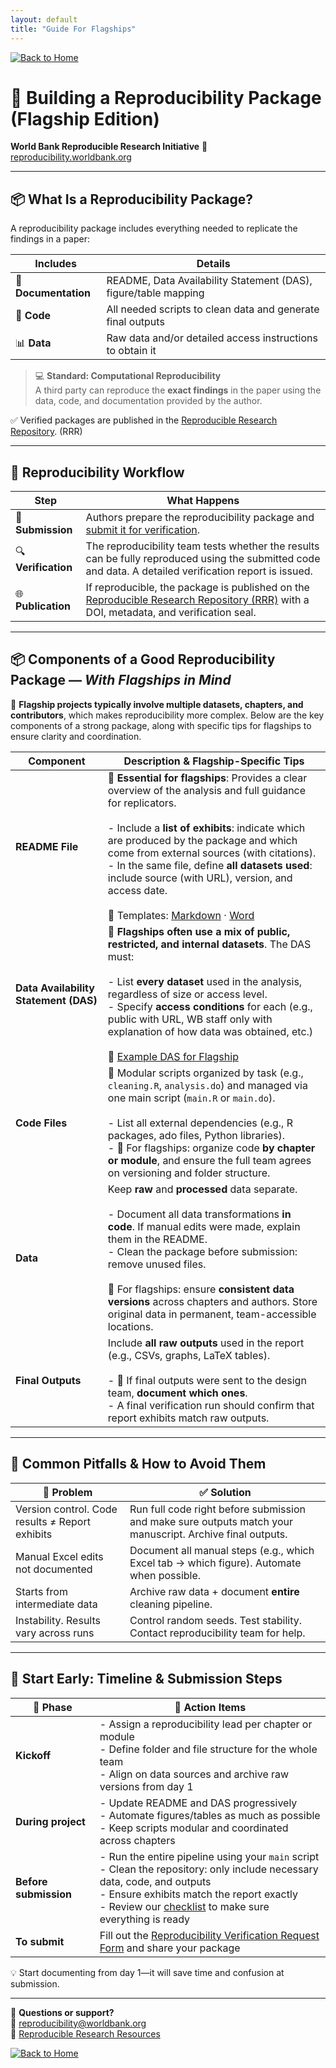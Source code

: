 ```yaml
---
layout: default
title: "Guide For Flagships"
---
```


[![Back to Home](https://img.shields.io/badge/Back_to-Home-blue)](../index.html)

# 🧭 Building a Reproducibility Package (Flagship Edition)

**World Bank Reproducible Research Initiative**  🔗 [reproducibility.worldbank.org](https://reproducibility.worldbank.org)

---

## 📦 What Is a Reproducibility Package?

A reproducibility package includes everything needed to replicate the findings in a paper:

| Includes | Details |
|----------|---------|
| 📑 **Documentation** | README, Data Availability Statement (DAS), figure/table mapping |
| 📂 **Code** | All needed scripts to clean data and generate final outputs |
| 📊 **Data** | Raw data and/or detailed access instructions to obtain it |

> 💻 **Standard: Computational Reproducibility**  
> A third party can reproduce the **exact findings** in the paper using the data, code, and documentation provided by the author.

✅ Verified packages are published in the [Reproducible Research Repository](https://reproducibility.worldbank.org). (RRR)

---

## 🔁 Reproducibility Workflow

| Step               | What Happens                                                                                           |
|--------------------|--------------------------------------------------------------------------------------------------------|
| 📨 **Submission**   | Authors prepare the reproducibility package and [submit it for verification](https://survey.wb.surveycto.com/collect/prwp_reproducibility). |
| 🔍 **Verification** | The reproducibility team tests whether the results can be fully reproduced using the submitted code and data. A detailed verification report is issued. |
| 🌐 **Publication**  | If reproducible, the package is published on the [Reproducible Research Repository (RRR)](https://reproducibility.worldbank.org) with a DOI, metadata, and verification seal. |


---

## 📦 Components of a Good Reproducibility Package — *With Flagships in Mind*

📌 **Flagship projects typically involve multiple datasets, chapters, and contributors**, which makes reproducibility more complex. Below are the key components of a strong package, along with specific tips for flagships to ensure clarity and coordination.

| Component             | Description & Flagship-Specific Tips                                                                 |
|----------------------|-------------------------------------------------------------------------------------------------------|
| **README File**       | 📌 **Essential for flagships**: Provides a clear overview of the analysis and full guidance for replicators.<br><br>- Include a **list of exhibits**: indicate which are produced by the package and which come from external sources (with citations).<br>- In the same file, define **all datasets used**: include source (with URL), version, and access date.<br><br>🔗 Templates: [Markdown](https://github.com/worldbank/wb-reproducible-research-repository/blob/main/resources/README_Template.md) · [Word](https://github.com/worldbank/wb-reproducible-research-repository/raw/refs/heads/main/resources/README_Template.docx) |
| **Data Availability Statement (DAS)** | 📌 **Flagships often use a mix of public, restricted, and internal datasets**. The DAS must:<br><br>- List **every dataset** used in the analysis, regardless of size or access level.<br>- Specify **access conditions** for each (e.g., public with URL, WB staff only with explanation of how data was obtained, etc.)<br><br>🔗 [Example DAS for Flagship](https://reproducibility.worldbank.org/index.php/catalog/250/download/731) |
| **Code Files**        | 📁 Modular scripts organized by task (e.g., `cleaning.R`, `analysis.do`) and managed via one main script (`main.R` or `main.do`).<br><br>- List all external dependencies (e.g., R packages, ado files, Python libraries).<br>- 📌 For flagships: organize code **by chapter or module**, and ensure the full team agrees on versioning and folder structure. |
| **Data**              | Keep **raw** and **processed** data separate.<br><br>- Document all data transformations **in code**. If manual edits were made, explain them in the README.<br>- Clean the package before submission: remove unused files.<br><br>📌 For flagships: ensure **consistent data versions** across chapters and authors. Store original data in permanent, team-accessible locations. |
| **Final Outputs**     | Include **all raw outputs** used in the report (e.g., CSVs, graphs, LaTeX tables).<br><br>- 📌 If final outputs were sent to the design team, **document which ones**.<br>- A final verification run should confirm that report exhibits match raw outputs. |


---

## 🚧 Common Pitfalls & How to Avoid Them

| 🚫 Problem | ✅ Solution |
|-----------|-------------|
| Version control. Code results ≠ Report exhibits | Run full code right before submission and make sure outputs match your manuscript. Archive final outputs. |
| Manual Excel edits not documented | Document all manual steps (e.g., which Excel tab → which figure). Automate when possible. |
| Starts from intermediate data | Archive raw data + document **entire** cleaning pipeline. |
| Instability. Results vary across runs | Control random seeds. Test stability. Contact reproducibility team for help. |

---

## 🚀 Start Early: Timeline & Submission Steps

| 📅 Phase               | 👥 Action Items                                                                      |
|------------------------|---------------------------------------------------------------------------------------|
| **Kickoff**            | - Assign a reproducibility lead per chapter or module<br>- Define folder and file structure for the whole team<br>- Align on data sources and archive raw versions from day 1 |
| **During project**     | - Update README and DAS progressively<br>- Automate figures/tables as much as possible<br>- Keep scripts modular and coordinated across chapters |
| **Before submission**  | - Run the entire pipeline using your `main` script<br>- Clean the repository: only include necessary data, code, and outputs<br>- Ensure exhibits match the report exactly <br>- Review our [checklist](https://worldbank.github.io/wb-reproducible-research-repository/reproducibility_package_checklist.html) to make sure everything is ready |
| **To submit**          | Fill out the [Reproducibility Verification Request Form](https://survey.wb.surveycto.com/collect/prwp_reproducibility) and share your package |

💡 Start documenting from day 1—it will save time and confusion at submission.

---

📨 **Questions or support?**  
📧 reproducibility@worldbank.org  
🔗 [Reproducible Research Resources](https://worldbank.github.io/wb-reproducible-research-repository/resources.html)

[![Back to Home](https://img.shields.io/badge/Back_to-Home-blue)](../index.html)

